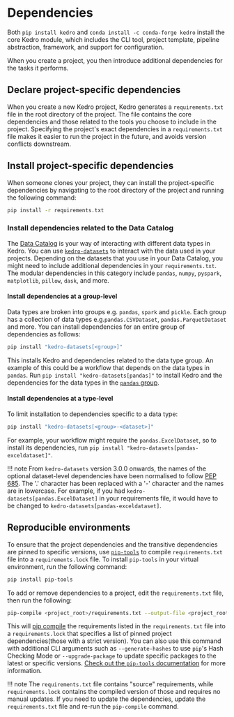 # Dependencies

Both `pip install kedro` and `conda install -c conda-forge kedro` install the core Kedro module, which includes the CLI tool, project template, pipeline abstraction, framework, and support for configuration.

When you create a project, you then introduce additional dependencies for the tasks it performs.

## Declare project-specific dependencies

When you create a new Kedro project, Kedro generates a `requirements.txt` file in the root directory of the project. The file contains the core dependencies and those related to the tools you choose to include in the project. Specifying the project's exact dependencies in a `requirements.txt` file makes it easier to run the project in the future, and avoids version conflicts downstream.


## Install project-specific dependencies

When someone clones your project, they can install the project-specific dependencies by navigating to the root directory of the project and running the following command:

```bash
pip install -r requirements.txt
```

### Install dependencies related to the Data Catalog

The [Data Catalog](../catalog-data/data_catalog.md) is your way of interacting with different data types in Kedro. You can use [`kedro-datasets`](https://github.com/kedro-org/kedro-plugins/tree/main/kedro-datasets) to interact with the data used in your projects. Depending on the datasets that you use in your Data Catalog, you might need to include additional dependencies in your `requirements.txt`. The modular dependencies in this category include `pandas`, `numpy`, `pyspark`, `matplotlib`, `pillow`, `dask`, and more.

#### Install dependencies at a group-level

Data types are broken into groups e.g. `pandas`, `spark` and `pickle`. Each group has a collection of data types e.g.`pandas.CSVDataset`, `pandas.ParquetDataset` and more. You can install dependencies for an entire group of dependencies as follows:

```bash
pip install "kedro-datasets[<group>]"
```

This installs Kedro and dependencies related to the data type group. An example of this could be a workflow that depends on the data types in `pandas`. Run `pip install "kedro-datasets[pandas]"` to install Kedro and the dependencies for the data types in the [`pandas` group](https://github.com/kedro-org/kedro-plugins/tree/main/kedro-datasets/kedro_datasets/pandas).

#### Install dependencies at a type-level

To limit installation to dependencies specific to a data type:

```bash
pip install "kedro-datasets[<group>-<dataset>]"
```

For example, your workflow might require the `pandas.ExcelDataset`, so to install its dependencies, run `pip install "kedro-datasets[pandas-exceldataset]"`.

!!! note
    From `kedro-datasets` version 3.0.0 onwards, the names of the optional dataset-level dependencies have been normalised to follow [PEP 685](https://peps.python.org/pep-0685/). The '.' character has been replaced with a '-' character and the names are in lowercase. For example, if you had `kedro-datasets[pandas.ExcelDataset]` in your requirements file, it would have to be changed to `kedro-datasets[pandas-exceldataset]`.

## Reproducible environments
To ensure that the project dependencies and the transitive dependencies are pinned to specific versions, use [`pip-tools`](https://pypi.org/project/pip-tools/) to compile `requirements.txt` file into a `requirements.lock` file.
To install `pip-tools` in your virtual environment, run the following command:

```bash
pip install pip-tools
```

To add or remove dependencies to a project, edit the `requirements.txt` file, then run the following:

```bash
pip-compile <project_root>/requirements.txt --output-file <project_root>/requirements.lock
```

This will [pip compile](https://github.com/jazzband/pip-tools#example-usage-for-pip-compile) the requirements listed in the `requirements.txt` file into a `requirements.lock` that specifies a list of pinned project dependencies(those with a strict version). You can also use this command with additional CLI arguments such as `--generate-hashes`
to use `pip`'s Hash Checking Mode or `--upgrade-package` to update specific packages to the latest or specific versions.
[Check out the `pip-tools` documentation](https://pypi.org/project/pip-tools/) for more information.

!!! note
    The `requirements.txt` file contains "source" requirements, while `requirements.lock` contains the compiled version of those and requires no manual updates. If you need to update the dependencies, update the `requirements.txt` file and re-run the `pip-compile` command.
